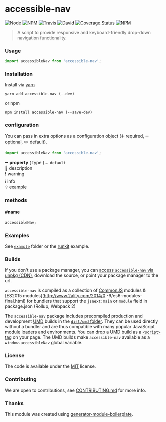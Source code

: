 # accessible-nav

![Node](https://img.shields.io/node/v/accessible-nav.svg?style=flat-square)
[![NPM](https://img.shields.io/npm/v/accessible-nav.svg?style=flat-square)](https://www.npmjs.com/package/accessible-nav)
[![Travis](https://img.shields.io/travis/elivz/accessible-nav/master.svg?style=flat-square)](https://travis-ci.org/elivz/accessible-nav)
[![David](https://img.shields.io/david/elivz/accessible-nav.svg?style=flat-square)](https://david-dm.org/elivz/accessible-nav)
[![Coverage Status](https://img.shields.io/coveralls/elivz/accessible-nav.svg?style=flat-square)](https://coveralls.io/github/elivz/accessible-nav)
[![NPM](https://img.shields.io/npm/dt/accessible-nav.svg?style=flat-square)](https://www.npmjs.com/package/accessible-nav)

> A script to provide responsive and keyboard-friendly drop-down navigation functionality.

### Usage

```js
import accessibleNav from 'accessible-nav';
```

### Installation

Install via [yarn](https://github.com/yarnpkg/yarn)

    yarn add accessible-nav (--dev)

or npm

    npm install accessible-nav (--save-dev)

### configuration

You can pass in extra options as a configuration object (➕ required, ➖ optional, ✏️ default).

```js
import accessibleNav from 'accessible-nav';
```

➖ **property** ( type ) `✏️ default`
<br/> 📝 description
<br/> ❗️ warning
<br/> ℹ️ info
<br/> 💡 example

### methods

#### #name

```js
accessibleNav;
```

### Examples

See [`example`](example/script.js) folder or the [runkit](https://runkit.com/elivz/accessible-nav) example.

### Builds

If you don't use a package manager, you can [access `accessible-nav` via unpkg (CDN)](https://unpkg.com/accessible-nav/), download the source, or point your package manager to the url.

`accessible-nav` is compiled as a collection of [CommonJS](http://webpack.github.io/docs/commonjs.html) modules & [ES2015 modules](http://www.2ality.com/2014/0
-9/es6-modules-final.html) for bundlers that support the `jsnext:main` or `module` field in package.json (Rollup, Webpack 2)

The `accessible-nav` package includes precompiled production and development [UMD](https://github.com/umdjs/umd) builds in the [`dist/umd` folder](https://unpkg.com/accessible-nav/dist/umd/). They can be used directly without a bundler and are thus compatible with many popular JavaScript module loaders and environments. You can drop a UMD build as a [`<script>` tag](https://unpkg.com/accessible-nav) on your page. The UMD builds make `accessible-nav` available as a `window.accessibleNav` global variable.

### License

The code is available under the [MIT](LICENSE) license.

### Contributing

We are open to contributions, see [CONTRIBUTING.md](CONTRIBUTING.md) for more info.

### Thanks

This module was created using [generator-module-boilerplate](https://github.com/duivvv/generator-module-boilerplate).
